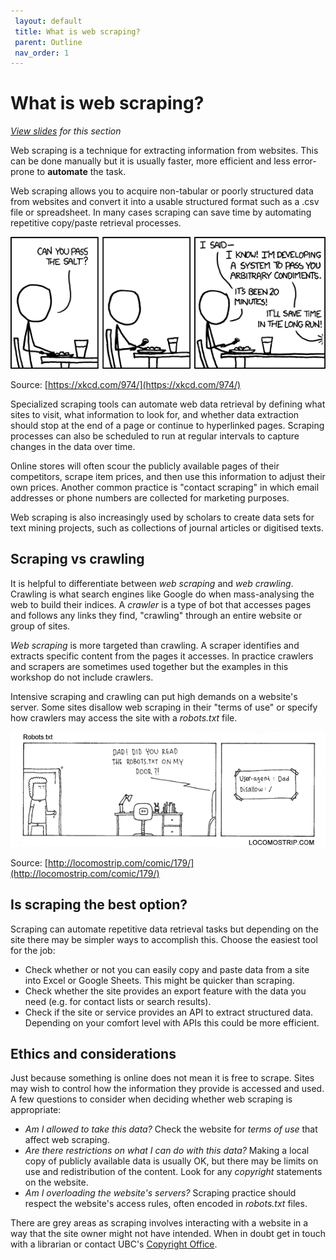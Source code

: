 ```yaml
---
 layout: default
 title: What is web scraping?
 parent: Outline
 nav_order: 1
---
```

# What is web scraping?

<!-- <div style="overflow: hidden;
  padding-top: 56.25%;
  position: relative">
<iframe src="../slides/what-is-scraping.html" title="What is web scraping?" scrolling="no" frameborder="0"
    style="border: 0;
   height: 100%;
   left: 0;
   position: absolute;
   top: 0;
   width: 100%;">
  <p>Your browser does not support iframes.</p>
</iframe>
</div> -->

<em><a href="../slides/what-is-scraping.html" target="_blank">View slides</a> for this section</em>

Web scraping is a technique for extracting information from websites. This can be done manually
but it is usually faster, more efficient and less error-prone to **automate** the task.

Web scraping allows you to acquire non-tabular or poorly structured data from websites and convert it
into a usable structured format such as a .csv file or spreadsheet. In many cases scraping can save time by automating repetitive copy/paste retrieval processes.

![The promise of automation](media/the_general_problem.png)

Source: [https://xkcd.com/974/](https://xkcd.com/974/)

Specialized scraping tools can automate web data retrieval by defining what sites to visit, what information to look for, and whether data extraction should stop at the end of a page or continue to hyperlinked pages. Scraping processes can also be scheduled to run at regular intervals to capture changes in the data over time.

Online stores will often scour the publicly available pages of their competitors,
scrape item prices, and then use this information to adjust their own prices. Another common
practice is "contact scraping" in which email
addresses or phone numbers are collected for marketing purposes.

Web scraping is also increasingly used by scholars to create data sets for
text mining projects, such as collections of journal articles or digitised texts.


## Scraping vs crawling
It is helpful to differentiate between *web scraping* and *web crawling*.  Crawling is what search engines like Google do when mass-analysing the web to build their indices. A *crawler* is a type of bot that accesses pages and follows any links they find, "crawling" through an entire website or group of sites.

*Web scraping* is more targeted than crawling. A scraper identifies and extracts specific content from the pages it accesses. In practice crawlers and scrapers are sometimes used together but the examples in this workshop do not include crawlers.

Intensive scraping and crawling can put high demands on a website's server. Some sites disallow web scraping in their "terms of use" or specify how crawlers may access the site with a *robots.txt* file.

![robots.txt comic](media/robotstxt.png)<br/>

Source: [http://locomostrip.com/comic/179/](http://locomostrip.com/comic/179/)


## Is scraping the best option?

Scraping can automate repetitive data retrieval tasks but depending on the site there may be simpler ways to accomplish this. Choose the easiest tool for the job:

- Check whether or not you can easily copy and paste data from a site into Excel or Google Sheets. This might be quicker than scraping.
- Check whether the site provides an export feature with the data you need (e.g. for contact lists or search results).
- Check if the site or service provides an API to extract structured data. Depending on your comfort level with APIs this could be more efficient.


## Ethics and considerations

Just because something is online does not mean it is free to scrape. Sites may wish to control how the information they provide is accessed and used. A few questions to consider when deciding whether web scraping is appropriate:

- *Am I allowed to take this data?* Check the website for *terms of use* that affect web scraping.
- *Are there restrictions on what I can do with this data?* Making a local copy of publicly available data is usually OK, but there may be limits on use and redistribution of the content. Look for any *copyright* statements on the website.
- *Am I overloading the website's servers?* Scraping practice should respect the website's access rules, often encoded in *robots.txt* files.

There are grey areas as scraping involves interacting with a website in a way that the site owner might not have intended. When in doubt get in touch with a librarian or contact UBC's [Copyright Office](https://copyright.ubc.ca/support/contact-us/).
